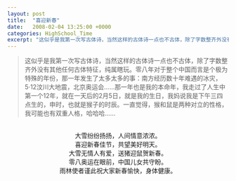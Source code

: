 ```yaml
---
layout: post
title:  "喜迎新春"
date:   2008-02-04 13:25:00 +0000
categories: HighSchool_Time
excerpt: "这似乎是我第一次写古体诗，当然这样的古体诗一点也不古体，除了字数整齐外没有其他任何古体特征，纯属瞎玩。零八年对于整个中国而言是个极为特殊的年份，那一年发生了太多太多的事：南方经历数十年难遇的冰灾，5·12汶川大地震，北京奥运会……"
---
```


<div>
<blockquote class='quote-style'>
这似乎是我第一次写古体诗，当然这样的古体诗一点也不古体，除了字数整齐外没有其他任何古体特征，纯属瞎玩。零八年对于整个中国而言是个极为特殊的年份，那一年发生了太多太多的事：南方经历数十年难遇的冰灾，5·12汶川大地震，北京奥运会……那一年也是我的本命年，我走过了人生中第一个12年，就在一天后的2月5日，就是我的生日，我妈说我是下午三四点生的，申时，也就是猴子的时辰。一直觉得，猴和鼠是两种对立的性格，我可能也有双重人格，哈哈哈……
</blockquote>
</div>

<div align='center'>
<br>
大雪纷纷扬扬，人间情意浓浓。<br>
喜迎新春佳节，共望美好明天。<br>
大雪无情人有爱，送猪迎鼠贺新春。<br>
零八奥运在眼前，中国儿女共守盼。<br>
雨林使者谨此祝大家新春愉快，身体健康。<br>
</div>